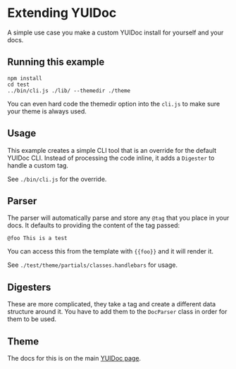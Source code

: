 Extending YUIDoc
================

A simple use case you make a custom YUIDoc install for yourself and your docs.

Running this example
--------------------

```
npm install
cd test
../bin/cli.js ./lib/ --themedir ./theme
```

You can even hard code the themedir option into the `cli.js` to make sure your theme
is always used.

Usage
-----

This example creates a simple CLI tool that is an override for the default YUIDoc CLI.
Instead of processing the code inline, it adds a `Digester` to handle a custom tag.

See `./bin/cli.js` for the override.

Parser
------

The parser will automatically parse and store any `@tag` that you place in your docs.
It defaults to providing the content of the tag passed:

```
@foo This is a test
```

You can access this from the template with `{{foo}}` and it will render it.

See `./test/theme/partials/classes.handlebars` for usage.

Digesters
---------

These are more complicated, they take a tag and create a different data structure around it.
You have to add them to the `DocParser` class in order for them to be used.

Theme
-----

The docs for this is on the main [YUIDoc page](http://yui.github.io/yuidoc/themes/index.html#overriding-a-partiallayout).

